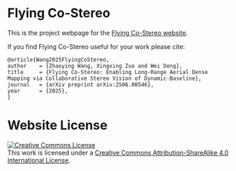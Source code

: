 # Flying Co-Stereo

This is the project webpage for the [Flying Co-Stereo website](https://xingxingzuo.github.io/flying_co_stereo).

If you find Flying Co-Stereo useful for your work please cite:
```
@article{Wang2025FlyingCoStereo,
author    = {Zhaoying Wang, Xingxing Zuo and Wei Dong},
title     = {Flying Co-Stereo: Enabling Long-Range Aerial Dense Mapping via Collaborative Stereo Vision of Dynamic-Baseline},
journal   = {arXiv preprint arXiv:2506.00546},
year      = {2025},
}
```

# Website License
<a rel="license" href="http://creativecommons.org/licenses/by-sa/4.0/"><img alt="Creative Commons License" style="border-width:0" src="https://i.creativecommons.org/l/by-sa/4.0/88x31.png" /></a><br />This work is licensed under a <a rel="license" href="http://creativecommons.org/licenses/by-sa/4.0/">Creative Commons Attribution-ShareAlike 4.0 International License</a>.
